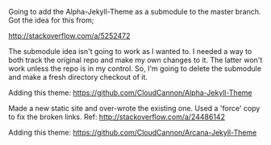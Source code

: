 Going to add the Alpha-Jekyll-Theme as a submodule to the master branch. Got the idea for this from;

http://stackoverflow.com/a/5252472

The submodule idea isn't going to work as I wanted to. I needed a way to both track the original repo and make my own
changes to it. The latter won't work unless the repo is in my control. So, I'm going to delete the submodule and make
a fresh directory checkout of it. 

Adding this theme:
https://github.com/CloudCannon/Alpha-Jekyll-Theme

Made a new static site and over-wrote the existing one. Used a 'force' copy to fix the broken links. Ref:
http://stackoverflow.com/a/24486142

Adding this theme:
https://github.com/CloudCannon/Arcana-Jekyll-Theme


